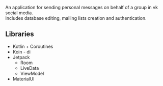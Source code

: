 An application for sending personal messages on behalf of a group in vk social media.  
Includes database editing, mailing lists creation and authentication.  

## Libraries  
+ Kotlin + Coroutines  
+ Koin - di  
+ Jetpack  
    + Room  
    + LiveData  
    + ViewModel  
+ MaterialUI  

